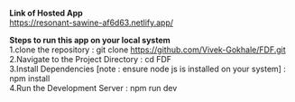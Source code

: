 **Link of Hosted App**  
https://resonant-sawine-af6d63.netlify.app/

**Steps to run this app on your local system**   
1.clone the repository : git clone https://github.com/Vivek-Gokhale/FDF.git  
2.Navigate to the Project Directory : cd FDF  
3.Install Dependencies [note : ensure node js is installed on your system]  : npm install  
4.Run the Development Server : npm run dev  

